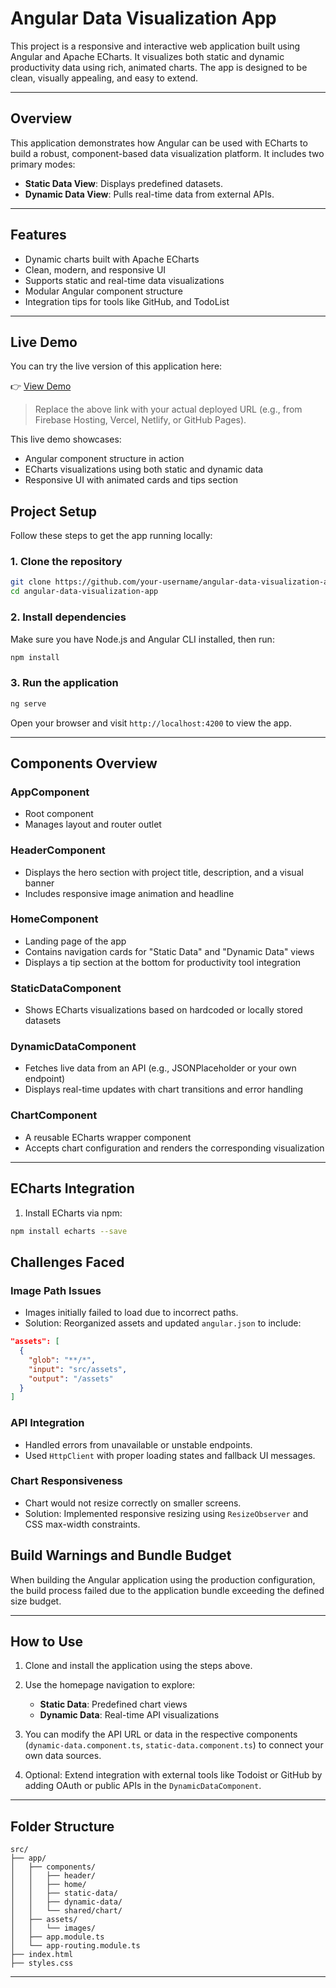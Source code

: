 # Angular Data Visualization App

This project is a responsive and interactive web application built using Angular and Apache ECharts. It visualizes both static and dynamic productivity data using rich, animated charts. The app is designed to be clean, visually appealing, and easy to extend.

---

## Overview

This application demonstrates how Angular can be used with ECharts to build a robust, component-based data visualization platform. It includes two primary modes:

- **Static Data View**: Displays predefined datasets.
- **Dynamic Data View**: Pulls real-time data from external APIs.

---

## Features

- Dynamic charts built with Apache ECharts  
- Clean, modern, and responsive UI  
- Supports static and real-time data visualizations  
- Modular Angular component structure  
- Integration tips for tools like GitHub, and TodoList

---

## Live Demo

You can try the live version of this application here:

👉 [View Demo](https://your-deployment-link.com)

> Replace the above link with your actual deployed URL (e.g., from Firebase Hosting, Vercel, Netlify, or GitHub Pages).

This live demo showcases:
- Angular component structure in action
- ECharts visualizations using both static and dynamic data
- Responsive UI with animated cards and tips section


## Project Setup

Follow these steps to get the app running locally:

### 1. Clone the repository

```bash
git clone https://github.com/your-username/angular-data-visualization-app.git
cd angular-data-visualization-app
```

### 2. Install dependencies

Make sure you have Node.js and Angular CLI installed, then run:

```bash
npm install
```

### 3. Run the application

```bash
ng serve
```

Open your browser and visit `http://localhost:4200` to view the app.

---

## Components Overview

### AppComponent
- Root component  
- Manages layout and router outlet

### HeaderComponent
- Displays the hero section with project title, description, and a visual banner  
- Includes responsive image animation and headline

### HomeComponent
- Landing page of the app  
- Contains navigation cards for "Static Data" and "Dynamic Data" views  
- Displays a tip section at the bottom for productivity tool integration

### StaticDataComponent
- Shows ECharts visualizations based on hardcoded or locally stored datasets

### DynamicDataComponent
- Fetches live data from an API (e.g., JSONPlaceholder or your own endpoint)  
- Displays real-time updates with chart transitions and error handling

### ChartComponent
- A reusable ECharts wrapper component  
- Accepts chart configuration and renders the corresponding visualization

---

## ECharts Integration

1. Install ECharts via npm:

```bash
npm install echarts --save
```


## Challenges Faced

### Image Path Issues
- Images initially failed to load due to incorrect paths.  
- Solution: Reorganized assets and updated `angular.json` to include:

```json
"assets": [
  {
    "glob": "**/*",
    "input": "src/assets",
    "output": "/assets"
  }
]
```



### API Integration
- Handled errors from unavailable or unstable endpoints.  
- Used `HttpClient` with proper loading states and fallback UI messages.

### Chart Responsiveness
- Chart would not resize correctly on smaller screens.  
- Solution: Implemented responsive resizing using `ResizeObserver` and CSS max-width constraints.

## Build Warnings and Bundle Budget

When building the Angular application using the production configuration, the build process failed due to the application bundle exceeding the defined size budget.







---

## How to Use

1. Clone and install the application using the steps above.

2. Use the homepage navigation to explore:
   - **Static Data**: Predefined chart views
   - **Dynamic Data**: Real-time API visualizations

3. You can modify the API URL or data in the respective components (`dynamic-data.component.ts`, `static-data.component.ts`) to connect your own data sources.

4. Optional: Extend integration with external tools like Todoist or GitHub by adding OAuth or public APIs in the `DynamicDataComponent`.

---

## Folder Structure

```
src/
├── app/
│   ├── components/
│   │   ├── header/
│   │   ├── home/
│   │   ├── static-data/
│   │   ├── dynamic-data/
│   │   └── shared/chart/
│   ├── assets/
│   │   └── images/
│   ├── app.module.ts
│   └── app-routing.module.ts
├── index.html
├── styles.css
```

---



